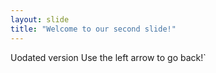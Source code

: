 ```yaml
---
layout: slide
title: "Welcome to our second slide!"
---
```

Uodated version
Use the left arrow to go back!`
